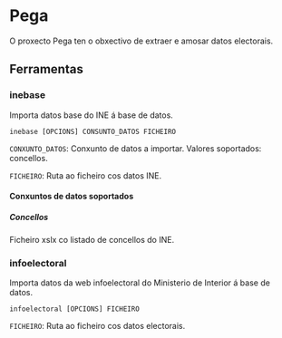 # Pega

O proxecto Pega ten o obxectivo de extraer e amosar datos electorais.

## Ferramentas

### inebase

Importa datos base do INE á base de datos.

```
inebase [OPCIONS] CONSUNTO_DATOS FICHEIRO
```

`CONXUNTO_DATOS`: Conxunto de datos a importar. Valores soportados: concellos.

`FICHEIRO`: Ruta ao ficheiro cos datos INE.

#### Conxuntos de datos soportados

##### Concellos

Ficheiro xslx co listado de concellos do INE.

### infoelectoral

Importa datos da web infoelectoral do Ministerio de Interior á base de datos.

```
infoelectoral [OPCIONS] FICHEIRO
```

`FICHEIRO`: Ruta ao ficheiro cos datos electorais.
